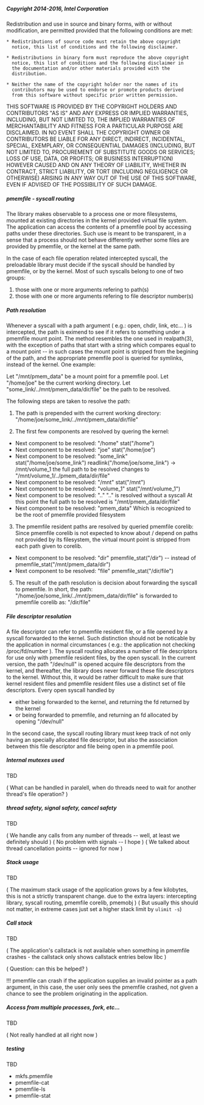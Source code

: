 
##### Copyright 2014-2016, Intel Corporation #####

Redistribution and use in source and binary forms, with or without
modification, are permitted provided that the following conditions
are met:

    * Redistributions of source code must retain the above copyright
      notice, this list of conditions and the following disclaimer.

    * Redistributions in binary form must reproduce the above copyright
      notice, this list of conditions and the following disclaimer in
      the documentation and/or other materials provided with the
      distribution.

    * Neither the name of the copyright holder nor the names of its
      contributors may be used to endorse or promote products derived
      from this software without specific prior written permission.

THIS SOFTWARE IS PROVIDED BY THE COPYRIGHT HOLDERS AND CONTRIBUTORS
"AS IS" AND ANY EXPRESS OR IMPLIED WARRANTIES, INCLUDING, BUT NOT
LIMITED TO, THE IMPLIED WARRANTIES OF MERCHANTABILITY AND FITNESS FOR
A PARTICULAR PURPOSE ARE DISCLAIMED. IN NO EVENT SHALL THE COPYRIGHT
OWNER OR CONTRIBUTORS BE LIABLE FOR ANY DIRECT, INDIRECT, INCIDENTAL,
SPECIAL, EXEMPLARY, OR CONSEQUENTIAL DAMAGES (INCLUDING, BUT NOT
LIMITED TO, PROCUREMENT OF SUBSTITUTE GOODS OR SERVICES; LOSS OF USE,
DATA, OR PROFITS; OR BUSINESS INTERRUPTION) HOWEVER CAUSED AND ON ANY
THEORY OF LIABILITY, WHETHER IN CONTRACT, STRICT LIABILITY, OR TORT
(INCLUDING NEGLIGENCE OR OTHERWISE) ARISING IN ANY WAY OUT OF THE USE
OF THIS SOFTWARE, EVEN IF ADVISED OF THE POSSIBILITY OF SUCH DAMAGE.

##### pmemfile - syscall routing #####

The library makes observable to a process one or more filesystems,
mounted at existing directories in the kernel provided virtual file system.
The application can access the contents of a pmemfile pool by accessing
paths under these directories. Such use is meant to be transparent, in
a sense that a process should not behave differently wether some files
are provided by pmemfile, or the kernel at the same path.

In the case of each file operation related intercepted syscall,
the preloadable library must decide if the syscall should be handled
by pmemfile, or by the kernel. Most of such syscalls belong to one of two
groups:

1) those with one or more arguments refering to path(s)
2) those with one or more arguments refering to file descriptor number(s)

##### Path resolution #####

Whenever a syscall with a path argument ( e.g.: open, chdir, link, etc... )
is intercepted, the path is eximend to see if it refers to something under
a pmemfile mount point. The method resembles the one used in realpath(3),
with the exception of paths that start with a string which compares
equal to a mount point -- in such cases the mount point is stripped
from the begining of the path, and the appropriate pmemfile pool is
queried for symlinks, instead of the kernel.
One example:

Let "/mnt/pmem_data" be a mount point for a pmemfile pool.
Let "/home/joe" be the current working directory.
Let "some_link/../mnt/pmem_data/dir/file" be the path to be resolved.

The following steps are taken to resolve the path:

1) The path is prepended with the current working directory:
"/home/joe/some_link/../mnt/pmem_data/dir/file"

2) The first few components are resolved by quering the kernel:
  * Next component to be resolved: "/home"
  stat("/home")
  * Next component to be resolved: "joe"
  stat("/home/joe")
  * Next component to be resolved: "some_link"
  stat("/home/joe/some_link")
  readlink("/home/joe/some_link") -> /mnt/volume_1
   the full path to be resolved changes to "/mnt/volume_1/../pmem_data/dir/file"
  * Next component to be resolved: "/mnt"
  stat("/mnt")
  * Next component to be resolved: "volume_1"
  stat("/mnt/volume_1")
  * Next component to be resolved: ".."
   ".." is resolved without a syscall
   At this point the full path to be resolved is "/mnt/pmem_data/dir/file"
  * Next component to be resolved: "pmem_data"
   Which is recognized to be the root of pmemfile provided filesystem


3) The pmemfile resident paths are resolved by queried pmemfile corelib:
Since pmemfile corelib is not expected to know about / depend on
paths not provided by its filesystem, the virtual mount point is stripped
from each path given to corelib.
  * Next component to be resolved: "dir"
  pmemfile_stat("/dir") -- instead of pmemfile_stat("/mnt/pmem_data/dir")
  * Next component to be resolved: "file"
  pmemfile_stat("/dir/file")

5) The result of the path resolution is decision about forwarding the
syscall to pmemfile. In short, the path:
"/home/joe/some_link/../mnt/pmem_data/dir/file"
is forwarded to pmemfile corelib as:
"/dir/file"

##### File descriptor resolution #####

A file descriptor can refer to pmemfile resident file, or a file
opened by a syscall forwarded to the kernel. Such distinction should
not be noticable by the application in normal circumstances ( e.g.:
the application not checking /proc/fd/number ). The syscall routing
allocates a number of file descriptors for use only with pmemfile
resident files, by the open syscall. In the current version, the
path "/dev/null" is opened acquire file descriptors from the kernel,
and thereafter, the library does never forward these file descriptors
to the kernel. Without this, it would be rather difficult to
make sure that kernel resident files and pmemfile resident files
use a distinct set of file descriptors. Every open syscall handled
by
* either being forwarded to the kernel, and returning the fd
returned by the kernel
* or being forwarded to pmemfile, and returning an fd allocated by
opening "/dev/null"

In the second case, the syscall routing library must keep track of
not only having an specially allocated file descriptor, but also
the association between this file descriptor and file being open
in a pmemfile pool.

##### Internal mutexes used #####

TBD

( What can be handled in paralell, when do threads need to wait
for another thread's file operation? )

##### thread safety, signal safety, cancel safety #####

TBD

( We handle any calls from any number of threads
-- well, at least we definitely should )
( No problem with signals -- I hope )
( We talked about thread cancellation points -- ignored for now )

##### Stack usage #####

TBD

( The maximum stack usage of the application grows by a few kilobytes,
this is not a strictly transparent change.
due to the extra layers: intercepting library, syscall routing, pmemfile
corelib, pmemobj )
( But usually this should not matter, in extreme cases just set a
higher stack limit by `ulimit -s`)

##### Call stack #####

TBD

( The application's callstack is not available when something
in pmemfile crashes - the callstack only shows callstack entries below libc )

( Question: can this be helped? )


!!! pmemfile can crash if the application supplies an invalid pointer
as a path argument, in this case, the user only sees the pmemfile crashed,
not given a chance to see the problem originating in the application.

##### Access from multiple processes, fork, etc... #####

TBD

( Not really handled at all right now )

##### testing #####

TBD

* mkfs.pmemfile
* pmemfile-cat
* pmemfile-ls
* pmemfile-stat
